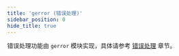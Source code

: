 ```yaml
---
title: 'gerror (错误处理)'
sidebar_position: 0
hide_title: true
---
```


错误处理功能由 `gerror` 模块实现，具体请参考 [错误处理](output/goframe-v1.16-md/核心组件-重点/错误处理) 章节。